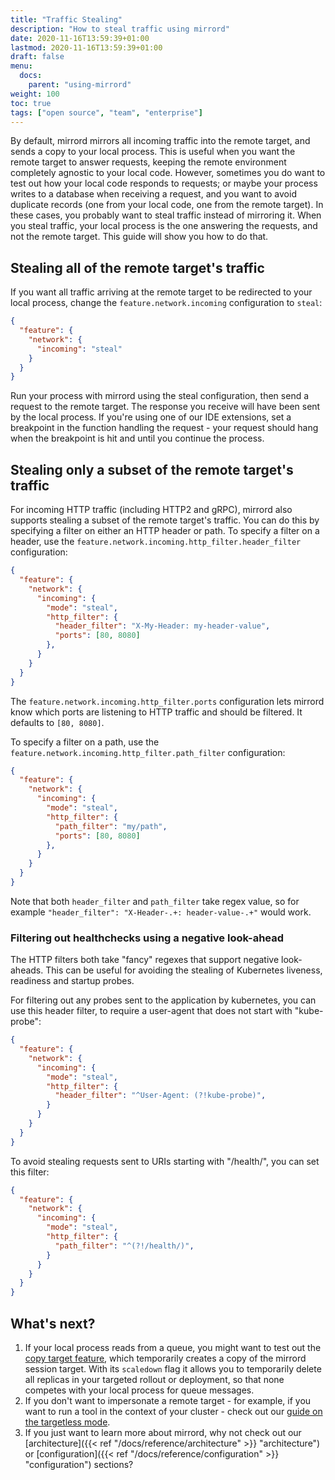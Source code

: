 ```yaml
---
title: "Traffic Stealing"
description: "How to steal traffic using mirrord"
date: 2020-11-16T13:59:39+01:00
lastmod: 2020-11-16T13:59:39+01:00
draft: false
menu:
  docs:
    parent: "using-mirrord"
weight: 100
toc: true
tags: ["open source", "team", "enterprise"]
---
```


By default, mirrord mirrors all incoming traffic into the remote target, and sends a copy to your local process. This is useful when you want the remote target to answer requests, keeping the remote environment completely agnostic to your local code. However, sometimes you do want to test out how your local code responds to requests; or maybe your process writes to a database when receiving a request, and you want to avoid duplicate records (one from your local code, one from the remote target).
In these cases, you probably want to steal traffic instead of mirroring it. When you steal traffic, your local process is the one answering the requests, and not the remote target. This guide will show you how to do that.

## Stealing all of the remote target's traffic
If you want all traffic arriving at the remote target to be redirected to your local process, change the `feature.network.incoming` configuration to `steal`:

```json
{
  "feature": {
    "network": {
      "incoming": "steal"
    }
  }
}
```

Run your process with mirrord using the steal configuration, then send a request to the remote target. The response you receive will have been sent by the local process. If you're using one of our IDE extensions, set a breakpoint in the function handling the request - your request should hang when the breakpoint is hit and until you continue the process.

## Stealing only a subset of the remote target's traffic
For incoming HTTP traffic (including HTTP2 and gRPC), mirrord also supports stealing a subset of the remote target's traffic. You can do this by specifying a filter on either an HTTP header or path.
To specify a filter on a header, use the `feature.network.incoming.http_filter.header_filter` configuration:

```json
{
  "feature": {
    "network": {
      "incoming": {
        "mode": "steal",
        "http_filter": {
          "header_filter": "X-My-Header: my-header-value",
          "ports": [80, 8080]
        },
      }
    }
  }
}
```

The `feature.network.incoming.http_filter.ports` configuration lets mirrord know which ports are listening to HTTP traffic and should be filtered. It defaults to `[80, 8080]`.

To specify a filter on a path, use the `feature.network.incoming.http_filter.path_filter` configuration:

```json
{
  "feature": {
    "network": {
      "incoming": {
        "mode": "steal",
        "http_filter": {
          "path_filter": "my/path",
          "ports": [80, 8080]
        },
      }
    }
  }
}
```

Note that both `header_filter` and `path_filter` take regex value, so for example `"header_filter": "X-Header-.+: header-value-.+"` would work.

### Filtering out healthchecks using a negative look-ahead

The HTTP filters both take "fancy" regexes that support negative look-aheads.
This can be useful for avoiding the stealing of Kubernetes liveness, readiness and startup probes.

For filtering out any probes sent to the application by kubernetes, you can use this header filter,
to require a user-agent that does not start with "kube-probe":

```json
{
  "feature": {
    "network": {
      "incoming": {
        "mode": "steal",
        "http_filter": {
          "header_filter": "^User-Agent: (?!kube-probe)",
        }
      }
    }
  }
}
```

To avoid stealing requests sent to URIs starting with "/health/", you can set this filter:

```json
{
  "feature": {
    "network": {
      "incoming": {
        "mode": "steal",
        "http_filter": {
          "path_filter": "^(?!/health/)",
        }
      }
    }
  }
}
```


## What's next?
1. If your local process reads from a queue, you might want to test out the [copy target feature](/docs/using-mirrord/copy-target/), which temporarily creates a copy of the mirrord session target. With its `scaledown` flag it allows you to temporarily delete all replicas in your targeted rollout or deployment, so that none competes with your local process for queue messages.
2. If you don't want to impersonate a remote target - for example, if you want to run a tool in the context of your cluster - check out our [guide on the targetless mode](/docs/using-mirrord/targetless/).
3. If you just want to learn more about mirrord, why not check out our [architecture]({{< ref "/docs/reference/architecture" >}} "architecture") or [configuration]({{< ref "/docs/reference/configuration" >}} "configuration") sections?
